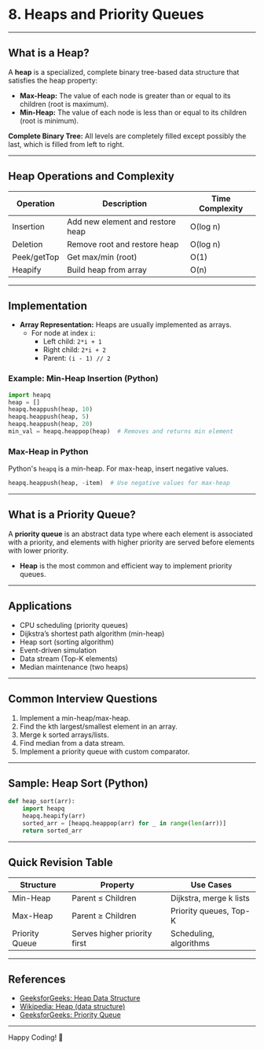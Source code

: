 # 8. Heaps and Priority Queues

---

## What is a Heap?

A **heap** is a specialized, complete binary tree-based data structure that satisfies the heap property:
- **Max-Heap:** The value of each node is greater than or equal to its children (root is maximum).
- **Min-Heap:** The value of each node is less than or equal to its children (root is minimum).

**Complete Binary Tree:** All levels are completely filled except possibly the last, which is filled from left to right.

---

## Heap Operations and Complexity

| Operation      | Description                          | Time Complexity |
|----------------|--------------------------------------|-----------------|
| Insertion      | Add new element and restore heap     | O(log n)        |
| Deletion       | Remove root and restore heap         | O(log n)        |
| Peek/getTop    | Get max/min (root)                   | O(1)            |
| Heapify        | Build heap from array                 | O(n)            |

---

## Implementation

- **Array Representation:** Heaps are usually implemented as arrays.
  - For node at index `i`:
    - Left child: `2*i + 1`
    - Right child: `2*i + 2`
    - Parent: `(i - 1) // 2`

### Example: Min-Heap Insertion (Python)

```python
import heapq
heap = []
heapq.heappush(heap, 10)
heapq.heappush(heap, 5)
heapq.heappush(heap, 20)
min_val = heapq.heappop(heap)  # Removes and returns min element
```

### Max-Heap in Python
Python's `heapq` is a min-heap. For max-heap, insert negative values.

```python
heapq.heappush(heap, -item)  # Use negative values for max-heap
```

---

## What is a Priority Queue?

A **priority queue** is an abstract data type where each element is associated with a priority, and elements with higher priority are served before elements with lower priority.

- **Heap** is the most common and efficient way to implement priority queues.

---

## Applications

- CPU scheduling (priority queues)
- Dijkstra’s shortest path algorithm (min-heap)
- Heap sort (sorting algorithm)
- Event-driven simulation
- Data stream (Top-K elements)
- Median maintenance (two heaps)

---

## Common Interview Questions

1. Implement a min-heap/max-heap.
2. Find the kth largest/smallest element in an array.
3. Merge k sorted arrays/lists.
4. Find median from a data stream.
5. Implement a priority queue with custom comparator.

---

## Sample: Heap Sort (Python)

```python
def heap_sort(arr):
    import heapq
    heapq.heapify(arr)
    sorted_arr = [heapq.heappop(arr) for _ in range(len(arr))]
    return sorted_arr
```

---

## Quick Revision Table

| Structure        | Property                        | Use Cases                   |
|------------------|---------------------------------|-----------------------------|
| Min-Heap         | Parent ≤ Children               | Dijkstra, merge k lists     |
| Max-Heap         | Parent ≥ Children               | Priority queues, Top-K      |
| Priority Queue   | Serves higher priority first    | Scheduling, algorithms      |

---

## References

- [GeeksforGeeks: Heap Data Structure](https://www.geeksforgeeks.org/heap-data-structure/)
- [Wikipedia: Heap (data structure)](https://en.wikipedia.org/wiki/Heap_(data_structure))
- [GeeksforGeeks: Priority Queue](https://www.geeksforgeeks.org/priority-queue-set-1-introduction/)

---

Happy Coding! 🚀
